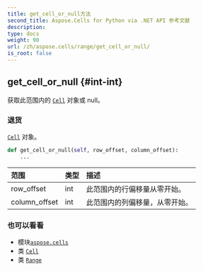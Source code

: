 ```yaml
---
title: get_cell_or_null方法
second_title: Aspose.Cells for Python via .NET API 参考文献
description:
type: docs
weight: 90
url: /zh/aspose.cells/range/get_cell_or_null/
is_root: false
---
```

##  get_cell_or_null {#int-int}
获取此范围内的 [`Cell`](/cells/python-net/zh/aspose.cells/cell) 对象或 null。


### 退货

[`Cell`](/cells/python-net/zh/aspose.cells/cell) 对象。


```python
def get_cell_or_null(self, row_offset, column_offset):
    ...
```


|范围|类型|描述|
| :- | :- | :- |
| row_offset | int |此范围内的行偏移量从零开始。|
| column_offset | int |此范围内的列偏移量，从零开始。|



### 也可以看看
* 模块[`aspose.cells`](../../)
* 类 [`Cell`](/cells/python-net/zh/aspose.cells/cell)
* 类 [`Range`](/cells/python-net/zh/aspose.cells/range)
